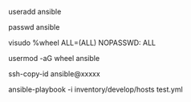 useradd ansible

passwd ansible

visudo
%wheel        ALL=(ALL)       NOPASSWD: ALL

usermod -aG wheel ansible

ssh-copy-id ansible@xxxxx

ansible-playbook -i inventory/develop/hosts test.yml
